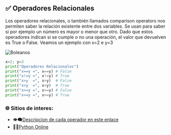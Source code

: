 ## ✅ Operadores Relacionales

Los operadores relacionales, o también llamados comparison operators nos permiten saber la relación existente entre dos variables. Se usan para saber si por ejemplo un número es mayor o menor que otro. Dado que estos operadores indican si se cumple o no una operación, el valor que devuelven es True o False. Veamos un ejemplo con x=2 e y=3

![Boleanos](http://runest.ing.puc.cl/_images/figure25.png)

```python
x=2; y=3
print("Operadores Relacionales")
print("x==y =", x==y) # False
print("x!=y =", x!=y) # True
print("x>y  =", x>y)  # False
print("x<y  =", x<y)  # True
print("x>=y =", x>=y) # False
print("x<=y =", x<=y) # True
```

### 🌐 Sitios de interes:

+ 👁‍🗨[Descripcion de cada operador en este enlace](https://ellibrodepython.com/operadores-relacionales)
+ 👨‍💻[Python Online](https://www.online-python.com/)
